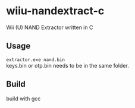# wiiu-nandextract-c
Wii (U) NAND Extractor written in C

## Usage
`extractor.exe nand.bin`  
keys.bin or otp.bin needs to be in the same folder.

## Build
build with gcc
